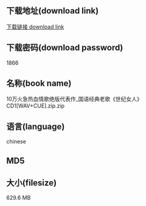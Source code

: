 ## 下载地址(download link)
[下载链接 download link](https://voluble-croquembouche-d321dc.netlify.app/?s=10%E4%B8%87%E7%81%AB%E6%80%A5%E7%83%AD%E8%A1%80%E6%83%85%E6%AD%8C%E7%BB%9D%E7%89%88%E4%BB%A3%E8%A1%A8%E4%BD%9C_%E5%9B%BD%E8%AF%AD%E7%BB%8F%E5%85%B8%E8%80%81%E6%AD%8C%E3%80%8A%E4%B8%96%E7%BA%AA%E5%A5%B3%E4%BA%BA%E3%80%8BCD1%5BWAV%2BCUE%5D.zip)

## 下载密码(download password)
1866

## 名称(book name)
10万火急热血情歌绝版代表作_国语经典老歌《世纪女人》CD1[WAV+CUE].zip.zip

## 语言(language)
chinese

## MD5


## 大小(filesize)
629.6 MB
